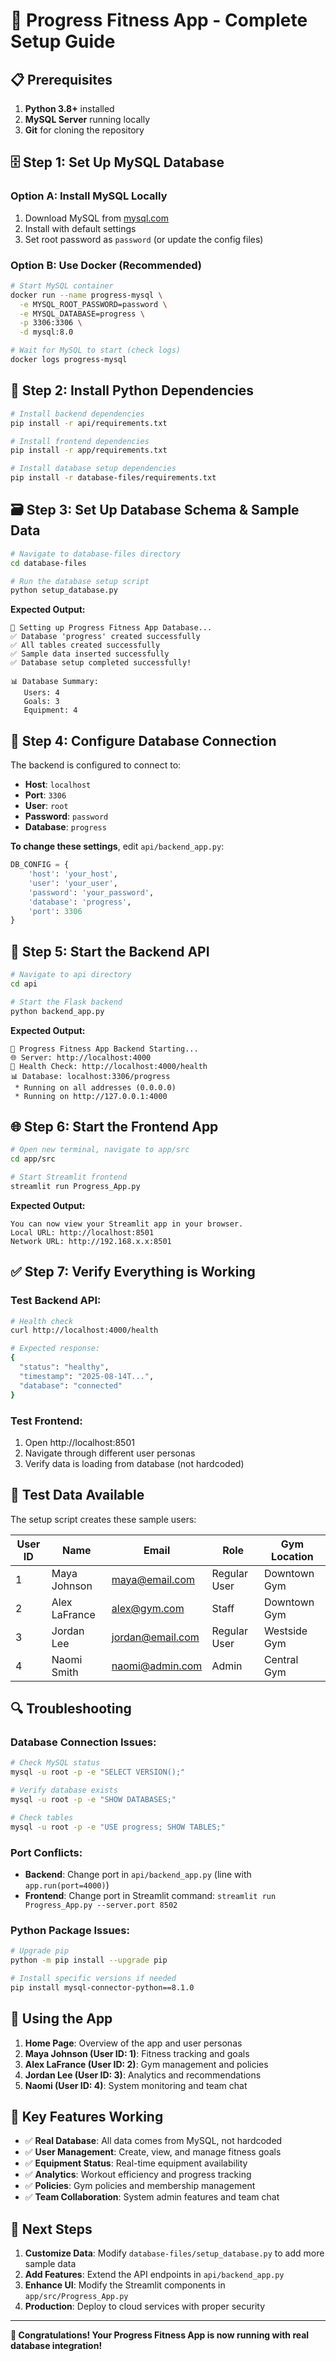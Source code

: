 # 🚀 Progress Fitness App - Complete Setup Guide

## 📋 **Prerequisites**

1. **Python 3.8+** installed
2. **MySQL Server** running locally
3. **Git** for cloning the repository

## 🗄️ **Step 1: Set Up MySQL Database**

### **Option A: Install MySQL Locally**
1. Download MySQL from [mysql.com](https://dev.mysql.com/downloads/)
2. Install with default settings
3. Set root password as `password` (or update the config files)

### **Option B: Use Docker (Recommended)**
```bash
# Start MySQL container
docker run --name progress-mysql \
  -e MYSQL_ROOT_PASSWORD=password \
  -e MYSQL_DATABASE=progress \
  -p 3306:3306 \
  -d mysql:8.0

# Wait for MySQL to start (check logs)
docker logs progress-mysql
```

## 🐍 **Step 2: Install Python Dependencies**

```bash
# Install backend dependencies
pip install -r api/requirements.txt

# Install frontend dependencies  
pip install -r app/requirements.txt

# Install database setup dependencies
pip install -r database-files/requirements.txt
```

## 🗃️ **Step 3: Set Up Database Schema & Sample Data**

```bash
# Navigate to database-files directory
cd database-files

# Run the database setup script
python setup_database.py
```

**Expected Output:**
```
🚀 Setting up Progress Fitness App Database...
✅ Database 'progress' created successfully
✅ All tables created successfully
✅ Sample data inserted successfully
✅ Database setup completed successfully!

📊 Database Summary:
   Users: 4
   Goals: 3
   Equipment: 4
```

## 🔧 **Step 4: Configure Database Connection**

The backend is configured to connect to:
- **Host**: `localhost`
- **Port**: `3306`
- **User**: `root`
- **Password**: `password`
- **Database**: `progress`

**To change these settings**, edit `api/backend_app.py`:
```python
DB_CONFIG = {
    'host': 'your_host',
    'user': 'your_user',
    'password': 'your_password',
    'database': 'progress',
    'port': 3306
}
```

## 🚀 **Step 5: Start the Backend API**

```bash
# Navigate to api directory
cd api

# Start the Flask backend
python backend_app.py
```

**Expected Output:**
```
🚀 Progress Fitness App Backend Starting...
🌐 Server: http://localhost:4000
🔗 Health Check: http://localhost:4000/health
📊 Database: localhost:3306/progress
 * Running on all addresses (0.0.0.0)
 * Running on http://127.0.0.1:4000
```

## 🌐 **Step 6: Start the Frontend App**

```bash
# Open new terminal, navigate to app/src
cd app/src

# Start Streamlit frontend
streamlit run Progress_App.py
```

**Expected Output:**
```
You can now view your Streamlit app in your browser.
Local URL: http://localhost:8501
Network URL: http://192.168.x.x:8501
```

## ✅ **Step 7: Verify Everything is Working**

### **Test Backend API:**
```bash
# Health check
curl http://localhost:4000/health

# Expected response:
{
  "status": "healthy",
  "timestamp": "2025-08-14T...",
  "database": "connected"
}
```

### **Test Frontend:**
1. Open http://localhost:8501
2. Navigate through different user personas
3. Verify data is loading from database (not hardcoded)

## 🧪 **Test Data Available**

The setup script creates these sample users:

| User ID | Name | Email | Role | Gym Location |
|---------|------|-------|------|--------------|
| 1 | Maya Johnson | maya@email.com | Regular User | Downtown Gym |
| 2 | Alex LaFrance | alex@gym.com | Staff | Downtown Gym |
| 3 | Jordan Lee | jordan@email.com | Regular User | Westside Gym |
| 4 | Naomi Smith | naomi@admin.com | Admin | Central Gym |

## 🔍 **Troubleshooting**

### **Database Connection Issues:**
```bash
# Check MySQL status
mysql -u root -p -e "SELECT VERSION();"

# Verify database exists
mysql -u root -p -e "SHOW DATABASES;"

# Check tables
mysql -u root -p -e "USE progress; SHOW TABLES;"
```

### **Port Conflicts:**
- **Backend**: Change port in `api/backend_app.py` (line with `app.run(port=4000)`)
- **Frontend**: Change port in Streamlit command: `streamlit run Progress_App.py --server.port 8502`

### **Python Package Issues:**
```bash
# Upgrade pip
python -m pip install --upgrade pip

# Install specific versions if needed
pip install mysql-connector-python==8.1.0
```

## 📱 **Using the App**

1. **Home Page**: Overview of the app and user personas
2. **Maya Johnson (User ID: 1)**: Fitness tracking and goals
3. **Alex LaFrance (User ID: 2)**: Gym management and policies
4. **Jordan Lee (User ID: 3)**: Analytics and recommendations
5. **Naomi (User ID: 4)**: System monitoring and team chat

## 🎯 **Key Features Working**

- ✅ **Real Database**: All data comes from MySQL, not hardcoded
- ✅ **User Management**: Create, view, and manage fitness goals
- ✅ **Equipment Status**: Real-time equipment availability
- ✅ **Analytics**: Workout efficiency and progress tracking
- ✅ **Policies**: Gym policies and membership management
- ✅ **Team Collaboration**: System admin features and team chat

## 🚀 **Next Steps**

1. **Customize Data**: Modify `database-files/setup_database.py` to add more sample data
2. **Add Features**: Extend the API endpoints in `api/backend_app.py`
3. **Enhance UI**: Modify the Streamlit components in `app/src/Progress_App.py`
4. **Production**: Deploy to cloud services with proper security

---

**🎉 Congratulations! Your Progress Fitness App is now running with real database integration!**
